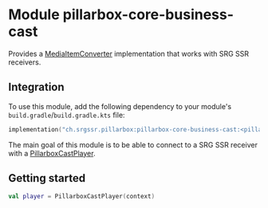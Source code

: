 # Module pillarbox-core-business-cast

Provides a [MediaItemConverter][androidx.media3.cast.MediaItemConverter] implementation that works with SRG SSR receivers.

## Integration

To use this module, add the following dependency to your module's `build.gradle`/`build.gradle.kts` file:

```kotlin
implementation("ch.srgssr.pillarbox:pillarbox-core-business-cast:<pillarbox_version>")
```

The main goal of this module is to be able to connect to a SRG SSR receiver with a [PillarboxCastPlayer][ch.srgssr.pillarbox.cast.PillarboxCastPlayer].

## Getting started

```kotlin
val player = PillarboxCastPlayer(context)
```

[ch.srgssr.pillarbox.cast.PillarboxCastPlayer]: https://android.pillarbox.ch/api/pillarbox-cast/ch.srgssr.pillarbox.cast/-pillarbox-cast-player/index.html
[androidx.media3.cast.MediaItemConverter]: https://developer.android.com/reference/androidx/media3/cast/MediaItemConverter
